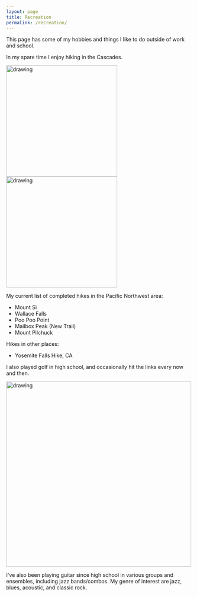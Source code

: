 ```yaml
---
layout: page
title: Recreation
permalink: /recreation/
---
```


This page has some of my hobbies and things I like to do outside of work and school.

In my spare time I enjoy hiking in the Cascades.

<img src="https://github.com/heybaebae/RyanBaeProfessionalPage/blob/master/images/hiking1.jpg?raw=true" alt="drawing" width="300"/>
<img src="https://github.com/heybaebae/RyanBaeProfessionalPage/blob/master/images/hiking2.jpg?raw=true" alt="drawing" width="300"/>

My current list of completed hikes in the Pacific Northwest area:

* Mount Si
* Wallace Falls
* Poo Poo Point
* Mailbox Peak (New Trail)
* Mount Pilchuck

Hikes in other places:

* Yosemite Falls Hike, CA

I also played golf in high school, and occasionally hit the links every now and then.

<img src="https://github.com/heybaebae/RyanBaeProfessionalPage/blob/master/images/golf.jpg?raw=true" alt="drawing" width="500"/>

I've also been playing guitar since high school in various groups and ensembles, including jazz bands/combos. My genre of interest are jazz, blues, acoustic, and classic rock.  
